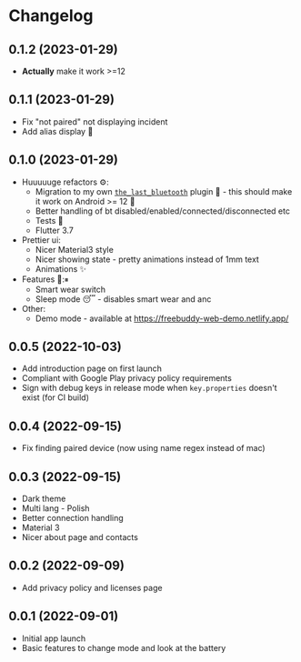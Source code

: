 # Changelog

## 0.1.2 (2023-01-29)

- **Actually** make it work >=12

## 0.1.1 (2023-01-29)

- Fix "not paired" not displaying incident
- Add alias display 💅

## 0.1.0 (2023-01-29)

- Huuuuuge refactors ⚙:
  - Migration to my own [`the_last_bluetooth`](https://github.com/TheLastGimbus/the_last_bluetooth/) plugin 🥳 - this should make it work on Android >= 12 🎉
  - Better handling of bt disabled/enabled/connected/disconnected etc
  - Tests 🧪
  - Flutter 3.7
- Prettier ui:
  - Nicer Material3 style
  - Nicer showing state - pretty animations instead of 1mm text
  - Animations ✨
- Features 🔨:⏸
  - Smart wear switch
  - Sleep mode 😴 - disables smart wear and anc
- Other:
  - Demo mode - available at https://freebuddy-web-demo.netlify.app/

## 0.0.5 (2022-10-03)

- Add introduction page on first launch
- Compliant with Google Play privacy policy requirements
- Sign with debug keys in release mode when `key.properties` doesn't exist (for CI build)

## 0.0.4 (2022-09-15)

- Fix finding paired device (now using name regex instead of mac)

## 0.0.3 (2022-09-15)

- Dark theme
- Multi lang - Polish
- Better connection handling
- Material 3
- Nicer about page and contacts

## 0.0.2 (2022-09-09)

- Add privacy policy and licenses page

## 0.0.1 (2022-09-01)

- Initial app launch
- Basic features to change mode and look at the battery
